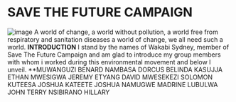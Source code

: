 # SAVE THE FUTURE CAMPAIGN
![image](https://user-images.githubusercontent.com/96417805/222975365-393ebdc0-4ca5-4216-8f7d-dfe5dde03456.png)
A world of change, a world without pollution, a world free from respiratory and sanitation diseases a world of change, we all need such a world.
**INTRODUCTION**
I stand by the names of Wakabi Sydney, member of Save The Future Campaign and am glad to introduce my group members with whom i worked during this 
environmental movement and below I unveil.
**MUWANGUZI BENARD NAMBASA DORCUS BELINDA KASUJJA ETHAN MWESIGWA JEREMY ETYANG DAVID MWESEKEZI 
SOLOMON KUTEESA JOSHUA KATEETE JOSHUA NAMUGWE MADRINE LUBULWA JOHN TERRY NSIBIRANO HILLARY
